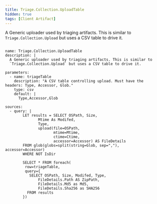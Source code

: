 ```yaml
---
title: Triage.Collection.UploadTable
hidden: true
tags: [Client Artifact]
---
```


A Generic uploader used by triaging artifacts. This is similar to
`Triage.Collection.Upload` but uses a CSV table to drive it.


<pre><code class="language-yaml">
name: Triage.Collection.UploadTable
description: |
  A Generic uploader used by triaging artifacts. This is similar to
  `Triage.Collection.Upload` but uses a CSV table to drive it.

parameters:
  - name: triageTable
    description: "A CSV table controlling upload. Must have the headers: Type, Accessor, Glob."
    type: csv
    default: |
      Type,Accessor,Glob

sources:
  - query: |
        LET results = SELECT OSPath, Size,
               Mtime As Modifed,
               Type,
               upload(file=OSPath,
                      mtime=Mtime,
                      ctime=Ctime,
                      accessor=Accessor) AS FileDetails
        FROM glob(globs=split(string=Glob, sep=","), accessor=Accessor)
        WHERE NOT IsDir

        SELECT * FROM foreach(
         row=triageTable,
         query={
           SELECT OSPath, Size, Modifed, Type,
               FileDetails.Path AS ZipPath,
               FileDetails.Md5 as Md5,
               FileDetails.Sha256 as SHA256
          FROM results
        })

</code></pre>

